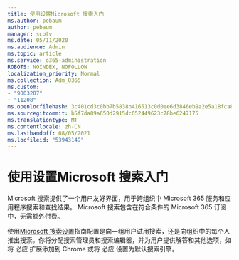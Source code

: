 ```yaml
---
title: 使用设置Microsoft 搜索入门
ms.author: pebaum
author: pebaum
manager: scotv
ms.date: 05/11/2020
ms.audience: Admin
ms.topic: article
ms.service: o365-administration
ROBOTS: NOINDEX, NOFOLLOW
localization_priority: Normal
ms.collection: Adm_O365
ms.custom:
- "9003287"
- "11208"
ms.openlocfilehash: 3c401cd3c0bb7b5838b416513c0d0ee6d3846eb9a2e5a18fca8f8b782fda6098
ms.sourcegitcommit: b5f7da89a650d2915dc652449623c78be6247175
ms.translationtype: MT
ms.contentlocale: zh-CN
ms.lasthandoff: 08/05/2021
ms.locfileid: "53943149"
---
```

# <a name="get-started-with-microsoft-search-using-the-set-up-guide"></a>使用设置Microsoft 搜索入门

Microsoft 搜索提供了一个用户友好界面，用于跨组织中 Microsoft 365 服务和应用程序搜索和查找结果。 Microsoft 搜索包含在符合条件的 Microsoft 365 订阅中，无需额外付费。 

使用[Microsoft 搜索设置](https://go.microsoft.com/fwlink/?linkid=2156919)指南配置是向一组用户试用搜索，还是向组织中的每个人推出搜索。你将分配搜索管理员和搜索编辑器，并为用户提供解答和其他选项，如将 必应 扩展添加到 Chrome 或将 必应 设置为默认搜索引擎。